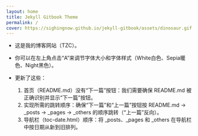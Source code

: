 ```yaml
---
layout: home
title: Jekyll Gitbook Theme
permalink: /
cover: https://sighingnow.github.io/jekyll-gitbook/assets/dinosaur.gif #导入动画
---
```

- 这是我的博客网站（TZC）。
- 你可以在左上角点击“A”来调节字体大小和字体样式（White白色、Sepia暖色、Night黑色）。

- 更新了这些：
  1. 首页（README.md）没有“下一篇”按钮：我们需要确保 README.md 被正确识别并显示“下一篇”按钮。
  2. 实现所需的跳转顺序：确保“下一篇”和“上一篇”按钮按 README.md → _posts → _pages → _others 的顺序跳转（“上一篇”反向）。
  3. 导航栏（toc-date.html）顺序：将 _posts、_pages 和 _others 在导航栏中按日期从新到旧排列。
